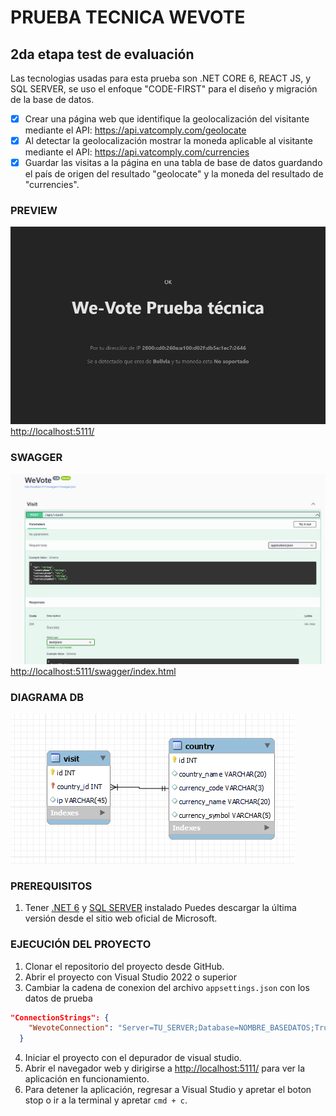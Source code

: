# PRUEBA TECNICA WEVOTE

## 2da etapa test de evaluación 

Las tecnologias usadas para esta prueba son .NET CORE 6, REACT JS, y SQL SERVER, se uso el enfoque "CODE-FIRST" para el diseño y migración de la base de datos.

- [x] Crear una página web que identifique la geolocalización del visitante mediante el API:   https://api.vatcomply.com/geolocate
- [x] Al detectar la geolocalización mostrar la moneda aplicable al visitante mediante el API:   https://api.vatcomply.com/currencies
- [x] Guardar las visitas a la página en una tabla de base de datos guardando el país de origen del resultado "geolocate" y la moneda del resultado de "currencies".

### PREVIEW
![preview](/preview.png)
[http://localhost:5111/](http://localhost:5111/)

### SWAGGER
![preview](/swagger.png)
[http://localhost:5111/swagger/index.html](http://localhost:5111/swagger/index.html)

### DIAGRAMA DB
![diagrama entidad-relacion](/diagramaDB.png)

### PREREQUISITOS
1. Tener [.NET 6](https://dotnet.microsoft.com/es-es/download/dotnet/6.0) y [SQL SERVER](https://www.microsoft.com/es-es/sql-server/sql-server-downloads) instalado Puedes descargar la última versión desde el sitio web oficial de Microsoft.

### EJECUCIÓN DEL PROYECTO
1. Clonar el repositorio del proyecto desde GitHub.
2. Abrir el proyecto con Visual Studio 2022 o superior
3. Cambiar la cadena de conexion del archivo  ```appsettings.json``` con los datos de prueba 
```json 
"ConnectionStrings": {
    "WevoteConnection": "Server=TU_SERVER;Database=NOMBRE_BASEDATOS;Trusted_Connection=True;"
  }
```
4. Iniciar el proyecto con el depurador de visual studio. 
5. Abrir el navegador web y dirigirse a [http://localhost:5111/](http://localhost:5111/) para ver la aplicación en funcionamiento.
6. Para detener la aplicación, regresar a Visual Studio y apretar el boton stop o ir a la terminal y apretar ```cmd + c```.